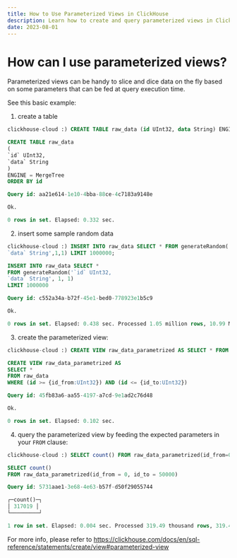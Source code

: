 ```yaml
---
title: How to Use Parameterized Views in ClickHouse
description: Learn how to create and query parameterized views in ClickHouse for dynamic data slicing based on query-time parameters.
date: 2023-08-01
---
```


# How can I use parameterized views?

Parameterized views can be handy to slice and dice data on the fly based on some parameters that can be fed at query execution time.

<!-- truncate -->

See this basic example:

1) create a table

```sql
clickhouse-cloud :) CREATE TABLE raw_data (id UInt32, data String) ENGINE = MergeTree ORDER BY id

CREATE TABLE raw_data
(
`id` UInt32,
`data` String
)
ENGINE = MergeTree
ORDER BY id

Query id: aa21e614-1e10-4bba-88ce-4c7183a9148e

Ok.

0 rows in set. Elapsed: 0.332 sec.
```

2) insert some sample random data

```sql
clickhouse-cloud :) INSERT INTO raw_data SELECT * FROM generateRandom('`id` UInt32,
`data` String',1,1) LIMIT 1000000;

INSERT INTO raw_data SELECT *
FROM generateRandom('`id` UInt32,
`data` String', 1, 1)
LIMIT 1000000

Query id: c552a34a-b72f-45e1-bed0-778923e1b5c9

Ok.

0 rows in set. Elapsed: 0.438 sec. Processed 1.05 million rows, 10.99 MB (2.39 million rows/s., 25.11 MB/s.)
````

3) create the parameterized view:

```sql
clickhouse-cloud :) CREATE VIEW raw_data_parametrized AS SELECT * FROM raw_data WHERE id BETWEEN {id_from:UInt32} AND {id_to:UInt32}

CREATE VIEW raw_data_parametrized AS
SELECT *
FROM raw_data
WHERE (id >= {id_from:UInt32}) AND (id <= {id_to:UInt32})

Query id: 45fb83a6-aa55-4197-a7cd-9e1ad2c76d48

Ok.

0 rows in set. Elapsed: 0.102 sec.
```

4) query the parameterized view by feeding the expected parameters in your `FROM` clause:

```sql
clickhouse-cloud :) SELECT count() FROM raw_data_parametrized(id_from=0, id_to=50000);

SELECT count()
FROM raw_data_parametrized(id_from = 0, id_to = 50000)

Query id: 5731aae1-3e68-4e63-b57f-d50f29055744

┌─count()─┐
│ 317019 │
└─────────┘

1 row in set. Elapsed: 0.004 sec. Processed 319.49 thousand rows, 319.49 KB (76.29 million rows/s., 76.29 MB/s.)
```

For more info, please refer to https://clickhouse.com/docs/en/sql-reference/statements/create/view#parameterized-view
